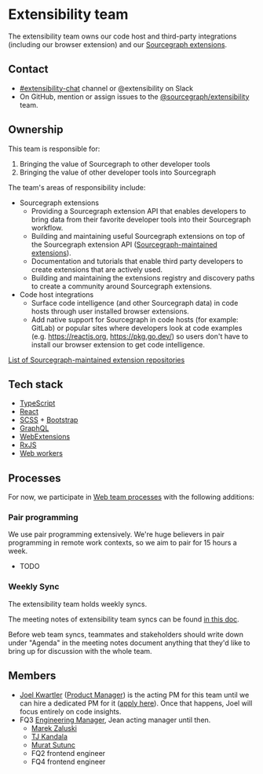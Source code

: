 # Extensibility team

The extensibility team owns our code host and third-party integrations (including our browser extension) and our [Sourcegraph extensions](https://docs.sourcegraph.com/extensions).

## Contact

- [#extensibility-chat](https://app.slack.com/client/T02FSM7DL/C01LZKLRF0C) channel or @extensibility on Slack
- On GitHub, mention or assign issues to the [@sourcegraph/extensibility](https://github.com/orgs/sourcegraph/teams/extensibility) team.

## Ownership

This team is responsible for:

1. Bringing the value of Sourcegraph to other developer tools
1. Bringing the value of other developer tools into Sourcegraph

The team's areas of responsibility include:

- Sourcegraph extensions
  - Providing a Sourcegraph extension API that enables developers to bring data from their favorite developer tools into their Sourcegraph workflow.
  - Building and maintaining useful Sourcegraph extensions on top of the Sourcegraph extension API ([Sourcegraph-maintained extensions](https://docs.sourcegraph.com/dev/background-information/sourcegraph_extensions)).
  - Documentation and tutorials that enable third party developers to create extensions that are actively used.
  - Building and maintaining the extensions registry and discovery paths to create a community around Sourcegraph extensions.
- Code host integrations
  - Surface code intelligence (and other Sourcegraph data) in code hosts through user installed browser extensions.
  - Add native support for Sourcegraph in code hosts (for example: GitLab) or popular sites where developers look at code examples (e.g. https://reactjs.org, https://pkg.go.dev/) so users don't have to install our browser extension to get code intelligence.

[List of Sourcegraph-maintained extension repositories](https://docs.sourcegraph.com/dev/background-information/sourcegraph_extensions)

## Tech stack

- [TypeScript](https://www.typescriptlang.org/)
- [React](https://reactjs.org/)
- [SCSS](https://sass-lang.com/) + [Bootstrap](https://getbootstrap.com/)
- [GraphQL](https://graphql.org/)
- [WebExtensions](https://developer.mozilla.org/en-US/docs/Mozilla/Add-ons/WebExtensions/API)
- [RxJS](https://rxjs-dev.firebaseapp.com/guide/overview)
- [Web workers](https://developer.mozilla.org/en-US/docs/Web/API/Web_Workers_API)

## Processes

For now, we participate in [Web team processes](../web/index#processes) with the following additions:

### Pair programming

We use pair programming extensively. We're huge believers in pair programming in remote work contexts, so we aim to pair for 15 hours a week.

- TODO

### Weekly Sync

The extensibility team holds weekly syncs.

The meeting notes of extensibility team syncs can be found [in this doc](https://docs.google.com/document/d/1apinxDIp2PdyDHjkr_nBuD7ykfzItVuTvWejiA66sjY/edit?ts=5fb7fd29#).

Before web team syncs, teammates and stakeholders should write down under "Agenda" in the meeting notes document anything that they'd like to bring up for discussion with the whole team.

## Members

- [Joel Kwartler](../../../company/team/index.md#joel-kwartler-he-him) ([Product Manager](../../product/roles/index.md#product-manager)) is the acting PM for this team until we can hire a dedicated PM for it ([apply here](https://jobs.lever.co/sourcegraph/254299f5-f91b-43e2-aa1a-3732963dd296)). Once that happens, Joel will focus entirely on code insights.
- FQ3 [Engineering Manager](../roles.md#engineering-manager), Jean acting manager until then.
  - [Marek Zaluski](../../../company/team/index.md#marek-zaluski)
  - [TJ Kandala](../../../company/team/index.md#tharuntej-kandala-he-him)
  - [Murat Sutunc](../../../company/team/index.md#murat-sutunc-he-him)
  - FQ2 frontend engineer
  - FQ4 frontend engineer
